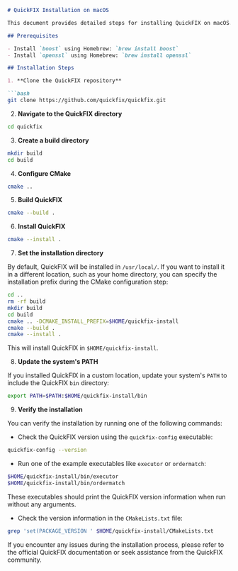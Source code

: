 ```markdown
# QuickFIX Installation on macOS

This document provides detailed steps for installing QuickFIX on macOS.

## Prerequisites

- Install `boost` using Homebrew: `brew install boost`
- Install `openssl` using Homebrew: `brew install openssl`

## Installation Steps

1. **Clone the QuickFIX repository**

```bash
git clone https://github.com/quickfix/quickfix.git
```

2. **Navigate to the QuickFIX directory**

```bash
cd quickfix
```

3. **Create a build directory**

```bash
mkdir build
cd build
```

4. **Configure CMake**

```bash
cmake ..
```

5. **Build QuickFIX**

```bash
cmake --build .
```

6. **Install QuickFIX**

```bash
cmake --install .
```

7. **Set the installation directory**

By default, QuickFIX will be installed in `/usr/local/`. If you want to install it in a different location, such as your home directory, you can specify the installation prefix during the CMake configuration step:

```bash
cd ..
rm -rf build
mkdir build
cd build
cmake .. -DCMAKE_INSTALL_PREFIX=$HOME/quickfix-install
cmake --build .
cmake --install .
```

This will install QuickFIX in `$HOME/quickfix-install`.

8. **Update the system's PATH**

If you installed QuickFIX in a custom location, update your system's `PATH` to include the QuickFIX `bin` directory:

```bash
export PATH=$PATH:$HOME/quickfix-install/bin
```

9. **Verify the installation**

You can verify the installation by running one of the following commands:

- Check the QuickFIX version using the `quickfix-config` executable:

```bash
quickfix-config --version
```

- Run one of the example executables like `executor` or `ordermatch`:

```bash
$HOME/quickfix-install/bin/executor
$HOME/quickfix-install/bin/ordermatch
```

These executables should print the QuickFIX version information when run without any arguments.

- Check the version information in the `CMakeLists.txt` file:

```bash
grep 'set(PACKAGE_VERSION ' $HOME/quickfix-install/CMakeLists.txt
```

If you encounter any issues during the installation process, please refer to the official QuickFIX documentation or seek assistance from the QuickFIX community.